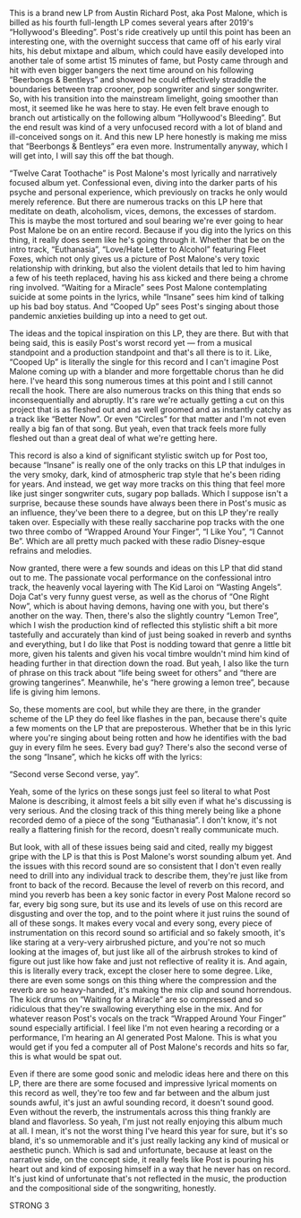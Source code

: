 This is a brand new LP from Austin Richard Post, aka Post Malone, which is billed as his fourth full-length LP comes several years after 2019's “Hollywood's Bleeding”. Post's ride creatively up until this point has been an interesting one, with the overnight success that came off of his early viral hits, his debut mixtape and album, which could have easily developed into another tale of some artist 15 minutes of fame, but Posty came through and hit with even bigger bangers the next time around on his following “Beerbongs & Bentleys” and showed he could effectively straddle the boundaries between trap crooner, pop songwriter and singer songwriter. So, with his transition into the mainstream limelight, going smoother than most, it seemed like he was here to stay. He even felt brave enough to branch out artistically on the following album “Hollywood's Bleeding”. But the end result was kind of a very unfocused record with a lot of bland and ill-conceived songs on it. And this new LP here honestly is making me miss that “Beerbongs & Bentleys” era even more. Instrumentally anyway, which I will get into, I will say this off the bat though.

“Twelve Carat Toothache” is Post Malone's most lyrically and narratively focused album yet. Confessional even, diving into the darker parts of his psyche and personal experience, which previously on tracks he only would merely reference. But there are numerous tracks on this LP here that meditate on death, alcoholism, vices, demons, the excesses of stardom. This is maybe the most tortured and soul bearing we're ever going to hear Post Malone be on an entire record. Because if you dig into the lyrics on this thing, it really does seem like he's going through it. Whether that be on the intro track, “Euthanasia”, “Love/Hate Letter to Alcohol” featuring Fleet Foxes, which not only gives us a picture of Post Malone's very toxic relationship with drinking, but also the violent details that led to him having a few of his teeth replaced, having his ass kicked and there being a chrome ring involved. “Waiting for a Miracle” sees Post Malone contemplating suicide at some points in the lyrics, while “Insane” sees him kind of talking up his bad boy status. And “Cooped Up” sees Post's singing about those pandemic anxieties building up into a need to get out.

The ideas and the topical inspiration on this LP, they are there. But with that being said, this is easily Post's worst record yet — from a musical standpoint and a production standpoint and that's all there is to it. Like, “Cooped Up” is literally the single for this record and I can't imagine Post Malone coming up with a blander and more forgettable chorus than he did here. I've heard this song numerous times at this point and I still cannot recall the hook. There are also numerous tracks on this thing that ends so inconsequentially and abruptly. It's rare we're actually getting a cut on this project that is as fleshed out and as well groomed and as instantly catchy as a track like “Better Now”. Or even “Circles” for that matter and I'm not even really a big fan of that song. But yeah, even that track feels more fully fleshed out than a great deal of what we're getting here.

This record is also a kind of significant stylistic switch up for Post too, because “Insane” is really one of the only tracks on this LP that indulges in the very smoky, dark, kind of atmospheric trap style that he's been riding for years. And instead, we get way more tracks on this thing that feel more like just singer songwriter cuts, sugary pop ballads. Which I suppose isn't a surprise, because these sounds have always been there in Post's music as an influence, they've been there to a degree, but on this LP they're really taken over. Especially with these really saccharine pop tracks with the one two three combo of “Wrapped Around Your Finger”, “I Like You”, “I Cannot Be”. Which are all pretty much packed with these radio Disney-esque refrains and melodies.

Now granted, there were a few sounds and ideas on this LP that did stand out to me. The passionate vocal performance on the confessional intro track, the heavenly vocal layering with The Kid Laroi on “Wasting Angels”. Doja Cat's very funny guest verse, as well as the chorus of “One Right Now”, which is about having demons, having one with you, but there's another on the way. Then, there's also the slightly country “Lemon Tree”, which I wish the production kind of reflected this stylistic shift a bit more tastefully and accurately than kind of just being soaked in reverb and synths and everything, but I do like that Post is nodding toward that genre a little bit more, given his talents and given his vocal timbre wouldn't mind him kind of heading further in that direction down the road. But yeah, I also like the turn of phrase on this track about “life being sweet for others” and “there are growing tangerines”. Meanwhile, he's “here growing a lemon tree”, because life is giving him lemons.

So, these moments are cool, but while they are there, in the grander scheme of the LP they do feel like flashes in the pan, because there's quite a few moments on the LP that are preposterous. Whether that be in this lyric where you're singing about being rotten and how he identifies with the bad guy in every film he sees. Every bad guy? There's also the second verse of the song “Insane”, which he kicks off with the lyrics:

“Second verse
Second verse, yay”.

Yeah, some of the lyrics on these songs just feel so literal to what Post Malone is describing, it almost feels a bit silly even if what he's discussing is very serious. And the closing track of this thing merely being like a phone recorded demo of a piece of the song “Euthanasia”. I don't know, it's not really a flattering finish for the record, doesn't really communicate much.

But look, with all of these issues being said and cited, really my biggest gripe with the LP is that this is Post Malone's worst sounding album yet. And the issues with this record sound are so consistent that I don't even really need to drill into any individual track to describe them, they're just like from front to back of the record. Because the level of reverb on this record, and mind you reverb has been a key sonic factor in every Post Malone record so far, every big song sure, but its use and its levels of use on this record are disgusting and over the top, and to the point where it just ruins the sound of all of these songs. It makes every vocal and every song, every piece of instrumentation on this record sound so artificial and so fakely smooth, it's like staring at a very-very airbrushed picture, and you're not so much looking at the images of, but just like all of the airbrush strokes to kind of figure out just like how fake and just not reflective of reality it is. And again, this is literally every track, except the closer here to some degree. Like, there are even some songs on this thing where the compression and the reverb are so heavy-handed, it's making the mix clip and sound horrendous. The kick drums on “Waiting for a Miracle” are so compressed and so ridiculous that they're swallowing everything else in the mix. And for whatever reason Post's vocals on the track “Wrapped Around Your Finger” sound especially artificial. I feel like I'm not even hearing a recording or a performance, I'm hearing an AI generated Post Malone. This is what you would get if you fed a computer all of Post Malone's records and hits so far, this is what would be spat out.

Even if there are some good sonic and melodic ideas here and there on this LP, there are there are some focused and impressive lyrical moments on this record as well, they're too few and far between and the album just sounds awful, it's just an awful sounding record, it doesn't sound good. Even without the reverb, the instrumentals across this thing frankly are bland and flavorless. So yeah, I'm just not really enjoying this album much at all. I mean, it's not the worst thing I've heard this year for sure, but it's so bland, it's so unmemorable and it's just really lacking any kind of musical or aesthetic punch. Which is sad and unfortunate, because at least on the narrative side, on the concept side, it really feels like Post is pouring his heart out and kind of exposing himself in a way that he never has on record. It's just kind of unfortunate that's not reflected in the music, the production and the compositional side of the songwriting, honestly.

STRONG 3
